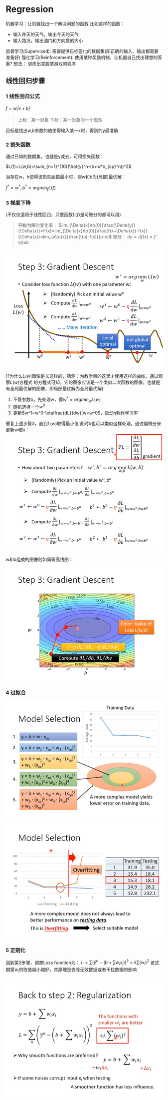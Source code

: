 # Regression

机器学习：让机器找出一个解决问题的函数
比如这样的函数：

- 输入昨天的天气，输出今天的天气
- 输入路况，输出油门和方向盘的大小

监督学习(Supervised): 需要提供已标签化的数据集(即正确的输入、输出都需要准备好)
强化学习(Reinforcement): 使用某种奖励机制，让机器自己找出理想的答案?
想法： 训练出完股票游戏的程序

## 线性回归步骤

### 1 线性回归公式

$f=w_{i}^{j}x+b_{i}^{j}$

> 上标：某一对象
> 下标：某一对象的一个属性

目标是找出w,b参数的值使得输入某一x时，得到的y最准确

### 2 损失函数

通过已知的数据集，也就是y减去，可得损失函数：

$L(f)=L(w,b)=\sum_{n=1}^{10}(\hat{y}^n-(b+w*x_{cp}^n))^2$

当存在w，b使得该损失函数最小时，则w和b为(局部)最优解：

$f^*=w^*,b^*=argmin_fL(f)$

### 3 梯度下降

(不仅仅适用于线性回归，只要函数$L(f)$是可微分的都可以用)

> 导数为瞬时变化率：
> $lim_{\Delta{x}\to{0}}\frac{\Delta{y}}{\Delta{x}}=f'(x)=lim_{\Delta{x}\to{0}}\frac{f(x+\Delta{x})-f(x)}{\Delta{x}}=lim_{a\to{x}}\frac{f(a)-f(x)}{a-x}$
> 微分：
> $dy=df(x)=f'(x)dx$

![图 1](images/P3_Regression_2020-07-22_07-14-20.png)  

(?为什么$L(w)$图像是长这样的，猜测：为教学目的这里才使用这样的曲线，通过观察$L(w)$方程式 的方程式可知，它的图像应该是一个类似二次函数的图像，也就是有全局最优解的图像，即局部最优解为全局最优解)

1. 不管参数b，先处理w，得$w^*=argmin_wL(w)$
2. 随机选择一个$w^0$
3. 更新$w^1=w^0-\eta\frac{dL}{dw}|w=w^0$，启动$\eta$称作学习率

重复上述步骤3，直到$L(w)$取得最小值
此时b也可以类似这样处理，通过偏微分来更新w和b：
![图 2](images/P3_Regression_2020-07-22_07-21-37.png)  

w和b组成的图像则如同等高线图：
![图 3](images/P3_Regression_2020-07-22_07-25-05.png)  

### 4 过拟合

![图 4](images/P3_Regression_2020-07-22_07-48-15.png)  
![图 5](images/P3_Regression_2020-07-22_08-01-17.jpg)  

### 5 正则化

回到第2步骤，调整Loss function为：
$L=\sum(\hat{y}^n-(b+\sum{w_i}x_i))^2+\lambda{\sum}(w_i)^2$
该式期望$w_i$的取值越小越好，其原理是去除无效数据或者干扰数据的影响

![图 6](images/P3_Regression_2020-07-22_08-28-25.jpg)  
